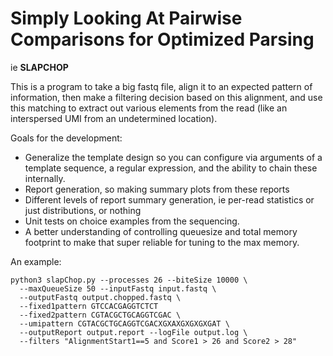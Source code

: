 
# **S**imply **L**ooking **A**t **P**airwise **C**omparisons for **O**ptimized **P**arsing

ie **SLAPCHOP**

This is a program to take a big fastq file, align it to an expected 
pattern of information, then make a filtering decision based on this 
alignment, and use this matching to extract out various elements from
the read (like an interspersed UMI from an undetermined location).

Goals for the development:

- Generalize the template design so you can configure via arguments of
    a template sequence, a regular expression, and the ability to chain these internally.
- Report generation, so making summary plots from these reports
- Different levels of report summary generation, ie per-read statistics or
    just distributions, or nothing
- Unit tests on choice examples from the sequencing.
- A better understanding of controlling queuesize and total memory footprint
    to make that super reliable for tuning to the max memory.

An example:

    python3 slapChop.py --processes 26 --biteSize 10000 \
      --maxQueueSize 50 --inputFastq input.fastq \
      --outputFastq output.chopped.fastq \
      --fixed1pattern GTCCACGAGGTCTCT 
      --fixed2pattern CGTACGCTGCAGGTCGAC \
      --umipattern CGTACGCTGCAGGTCGACXGXAXGXGXGXGAT \
      --outputReport output.report --logFile output.log \
      --filters "AlignmentStart1==5 and Score1 > 26 and Score2 > 28" 


